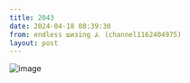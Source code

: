 ```yaml
---
title: 2043
date: 2024-04-18 08:39:30
from: endless шизing ⍼ (channel1162404975)
layout: post
---
```


![image](photos/photo_323@18-04-2024_08-39-30.jpg)


